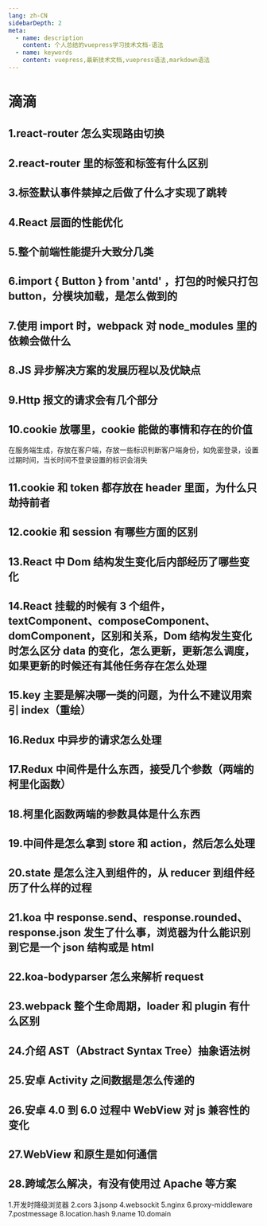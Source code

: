 ```yaml
---
lang: zh-CN
sidebarDepth: 2
meta:
  - name: description
    content: 个人总结的vuepress学习技术文档-语法
  - name: keywords
    content: vuepress,最新技术文档,vuepress语法,markdown语法
---
```


# 滴滴

## 1.react-router 怎么实现路由切换

## 2.react-router 里的<Link>标签和<a>标签有什么区别

## 3.<a>标签默认事件禁掉之后做了什么才实现了跳转

## 4.React 层面的性能优化

## 5.整个前端性能提升大致分几类

## 6.import { Button } from 'antd' ，打包的时候只打包 button，分模块加载，是怎么做到的

## 7.使用 import 时，webpack 对 node_modules 里的依赖会做什么

## 8.JS 异步解决方案的发展历程以及优缺点

## 9.Http 报文的请求会有几个部分

## 10.cookie 放哪里，cookie 能做的事情和存在的价值
在服务端生成，存放在客户端，存放一些标识判断客户端身份，如免密登录，设置过期时间，当长时间不登录设置的标识会消失

## 11.cookie 和 token 都存放在 header 里面，为什么只劫持前者

## 12.cookie 和 session 有哪些方面的区别

## 13.React 中 Dom 结构发生变化后内部经历了哪些变化

## 14.React 挂载的时候有 3 个组件，textComponent、composeComponent、domComponent，区别和关系，Dom 结构发生变化时怎么区分 data 的变化，怎么更新，更新怎么调度，如果更新的时候还有其他任务存在怎么处理

## 15.key 主要是解决哪一类的问题，为什么不建议用索引 index（重绘）

## 16.Redux 中异步的请求怎么处理

## 17.Redux 中间件是什么东西，接受几个参数（两端的柯里化函数）

## 18.柯里化函数两端的参数具体是什么东西

## 19.中间件是怎么拿到 store 和 action，然后怎么处理

## 20.state 是怎么注入到组件的，从 reducer 到组件经历了什么样的过程

## 21.koa 中 response.send、response.rounded、response.json 发生了什么事，浏览器为什么能识别到它是一个 json 结构或是 html

## 22.koa-bodyparser 怎么来解析 request

## 23.webpack 整个生命周期，loader 和 plugin 有什么区别

## 24.介绍 AST（Abstract Syntax Tree）抽象语法树

## 25.安卓 Activity 之间数据是怎么传递的

## 26.安卓 4.0 到 6.0 过程中 WebView 对 js 兼容性的变化

## 27.WebView 和原生是如何通信

## 28.跨域怎么解决，有没有使用过 Apache 等方案
1.开发时降级浏览器
2.cors
3.jsonp
4.websockit
5.nginx
6.proxy-middleware
7.postmessage
8.location.hash
9.name
10.domain
